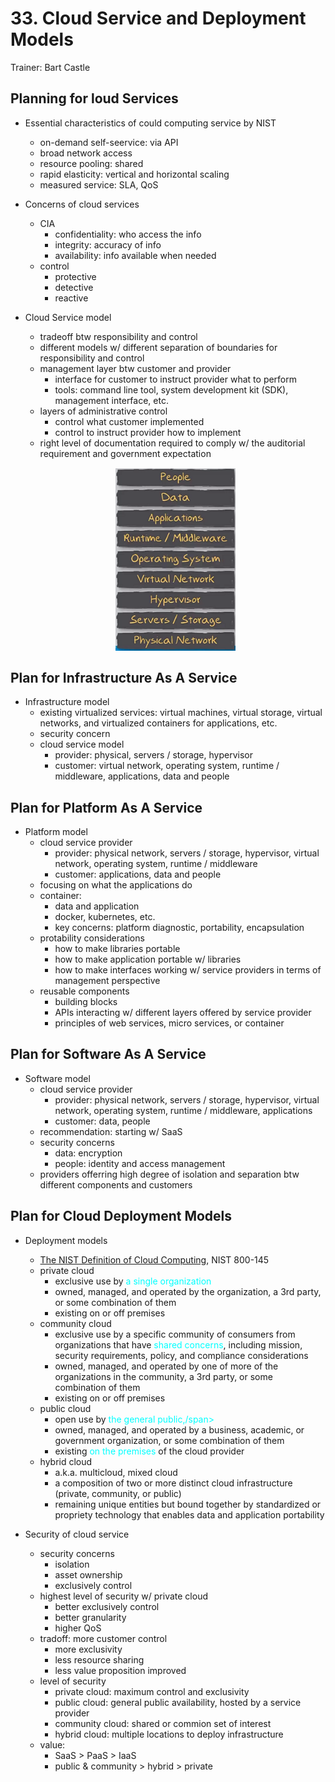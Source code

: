# 33. Cloud Service and Deployment Models

Trainer: Bart Castle


## Planning for loud Services

- Essential characteristics of could computing service by NIST
  - on-demand self-seervice: via API
  - broad network access
  - resource pooling: shared
  - rapid elasticity: vertical and horizontal scaling 
  - measured service: SLA, QoS


- Concerns of cloud services
  - CIA
    - confidentiality: who access the info
    - integrity: accuracy of info
    - availability: info available when needed
  - control
    - protective
    - detective
    - reactive


- Cloud Service model
  - tradeoff btw responsibility and control
  - different models w/ different separation of boundaries for responsibility and control 
  - management layer btw customer and provider
    - interface for customer to instruct provider what to perform
    - tools: command line tool, system development kit (SDK), management interface, etc.
  - layers of administrative control
    - control what customer implemented
    - control to instruct provider how to implement
  - right level of documentation required to comply w/ the auditorial requirement and government expectation

  <figure style="margin: 0.5em; display: flex; justify-content: center; align-items: center;">
    <img style="margin: 0.1em; padding-top: 0.5em; width: 20vw;"
      onclick= "window.open('page')"
      src    = "img/33-cloudsrv.png"
      alt    = "Cloud service model"
      title  = "Cloud service model"
    />
  </figure>



## Plan for Infrastructure As A Service

- Infrastructure model
  - existing virtualized services: virtual machines, virtual storage, virtual networks, and virtualized containers for applications, etc.
  - security concern
  - cloud service model
    - provider: physical, servers / storage, hypervisor
    - customer: virtual network, operating system, runtime / middleware, applications, data and people



## Plan for Platform As A Service

- Platform model
  - cloud service provider
    - provider: physical network, servers / storage, hypervisor, virtual network, operating system, runtime / middleware
    - customer: applications, data and people
  - focusing on what the applications do
  - container:
    - data and application
    - docker, kubernetes, etc.
    - key concerns: platform diagnostic, portability, encapsulation
  - protability considerations
    - how to make libraries portable
    - how to make application portable w/ libraries
    - how to make interfaces working w/ service providers in terms of management perspective
  - reusable components
    - building blocks
    - APIs interacting w/ different layers offered by service provider
    - principles of web services, micro services, or container


## Plan for Software As A Service

- Software model
  - cloud service provider
    - provider: physical network, servers / storage, hypervisor, virtual network, operating system, runtime / middleware, applications
    - customer: data, people 
  - recommendation: starting w/ SaaS
  - security concerns
    - data: encryption
    - people: identity and access management
  - providers offerring high degree of isolation and separation btw different components and customers


## Plan for Cloud Deployment Models

- Deployment models
  - [The NIST Definition of Cloud Computing](https://nvlpubs.nist.gov/nistpubs/Legacy/SP/nistspecialpublication800-145.pdf), NIST 800-145
  - private cloud
    - exclusive use by <span style="color: cyan; font-wight: bold;">a single organization</span>
    - owned, managed, and operated by the organization, a 3rd party, or some combination of them
    - existing on or off premises
  - community cloud
    - exclusive use by a specific community of consumers from organizations that have <span style="color: cyan; font-wight: bold;">shared concerns</span>, including mission, security requirements, policy, and compliance considerations
    - owned, managed, and operated by one of more of the organizations in the community, a 3rd party, or some combination of them
    - existing on or off premises
  - public cloud
    - open use by <span style="color: cyan; font-wight: bold;">the general public,/span>
    - owned, managed, and operated by a business, academic, or government organization, or some combination of them
    - existing <span style="color: cyan; font-wight: bold;">on the premises</span> of the cloud provider
  - hybrid cloud
    - a.k.a. multicloud, mixed cloud
    - a composition of two or more distinct cloud infrastructure (private, community, or public)
    - remaining unique entities but bound together by standardized or propriety technology that enables data and application portability
  
- Security of cloud service
  - security concerns
    - isolation
    - asset ownership
    - exclusively control
  - highest level of security w/ private cloud
    - better exclusively control
    - better granularity
    - higher QoS
  - tradoff: more customer control
    - more exclusivity
    - less resource sharing
    - less value proposition improved
  - level of security
    - private cloud: maximum control and exclusivity
    - public cloud: general public availability, hosted by a service provider
    - community cloud: shared or commion set of interest
    - hybrid cloud: multiple locations to deploy infrastructure
  - value:
    - SaaS > PaaS > IaaS
    - public & community > hybrid > private



